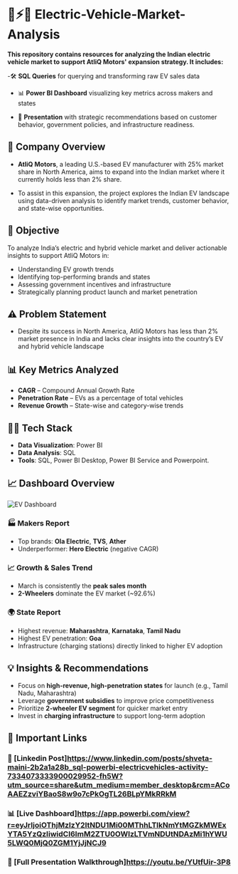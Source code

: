 # 🌱⚡🚗 Electric-Vehicle-Market-Analysis

**This repository contains resources for analyzing the Indian electric vehicle market to support AtliQ Motors' expansion strategy. It includes:**

-🛠️ **SQL Queries**  for querying and transforming raw EV sales data

- 📊 **Power BI Dashboard** visualizing key metrics across makers and states

- 📑 **Presentation** with strategic recommendations based on customer behavior, government policies, and infrastructure readiness.


## 📝 Company Overview

 - **AtliQ Motors**, a leading U.S.-based EV manufacturer with 25% market share in North America, aims to expand into the Indian market where it currently holds less than 2% share.

  - To assist in this expansion, the project explores the Indian EV landscape using data-driven analysis to identify market trends, customer behavior, and state-wise opportunities.


## 🎯 Objective

To analyze India’s electric and hybrid vehicle market and deliver actionable insights to support AtliQ Motors in:

- Understanding EV growth trends
- Identifying top-performing brands and states
- Assessing government incentives and infrastructure
- Strategically planning product launch and market penetration


## ⚠️ Problem Statement

  - Despite its success in North America, AtliQ Motors has less than 2% market presence in India and lacks clear insights into the country’s EV and hybrid vehicle landscape


## 📊 Key Metrics Analyzed

- **CAGR** – Compound Annual Growth Rate
- **Penetration Rate** – EVs as a percentage of total vehicles
- **Revenue Growth** – State-wise and category-wise trends


## 👩‍💻 Tech Stack

- **Data Visualization**: Power BI  
- **Data Analysis**: SQL    
- **Tools**:  SQL, Power BI Desktop, Power BI Service and Powerpoint.


## 📈 Dashboard Overview

![EV Dashboard](https://github.com/user-attachments/assets/f6182df3-3759-446d-825f-d80f46126047)



### 🏭 Makers Report
- Top brands: **Ola Electric**, **TVS**, **Ather**
- Underperformer: **Hero Electric** (negative CAGR)
  
### 📈 Growth & Sales Trend
- March is consistently the **peak sales month**
- **2-Wheelers** dominate the EV market (~92.6%)

### 🌍 State Report
- Highest revenue: **Maharashtra**, **Karnataka**, **Tamil Nadu**
- Highest EV penetration: **Goa**
- Infrastructure (charging stations) directly linked to higher EV adoption


## 💡 Insights & Recommendations

- Focus on **high-revenue, high-penetration states** for launch (e.g., Tamil Nadu, Maharashtra)
- Leverage **government subsidies** to improve price competitiveness
- Prioritize **2-wheeler EV segment** for quicker market entry
- Invest in **charging infrastructure** to support long-term adoption


 ## 🔗 Important Links

  ### 💼 [Linkedin Post]https://www.linkedin.com/posts/shveta-maini-2b2a1a28b_sql-powerbi-electricvehicles-activity-7334073333900029952-fh5W?utm_source=share&utm_medium=member_desktop&rcm=ACoAAEZzviYBaoS8w9o7cPkOgTL26BLpYMkRRkM

  ### 📊 [Live Dashboard]https://app.powerbi.com/view?r=eyJrIjoiOThjMzIzY2ItNDU1Mi00MThhLTlkNmYtMGZkMWExYTA5YzQzIiwidCI6ImM2ZTU0OWIzLTVmNDUtNDAzMi1hYWU5LWQ0MjQ0ZGM1YjJjNCJ9

  ### 🎥 [Full Presentation Walkthrough]https://youtu.be/YUtfUir-3P8













